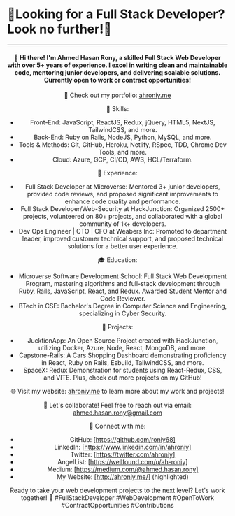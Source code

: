 # 🌟Looking for a Full Stack Developer? Look no further!🌟

---

<section align="center">
  
#### 👋 Hi there! I'm Ahmed Hasan Rony, a skilled Full Stack Web Developer with over 5+ years of experience. I excel in writing clean and maintainable code, mentoring junior developers, and delivering scalable solutions. Currently open to work or contract opportunities!

</section>

<center>
  


💼 Check out my portfolio: [ahroniy.me](https://ahroniy.me)

💪 Skills:
- Front-End: JavaScript, ReactJS, Redux, jQuery, HTML5, NextJS, TailwindCSS, and more.
- Back-End: Ruby on Rails, NodeJS, Python, MySQL, and more.
- Tools & Methods: Git, GitHub, Heroku, Netlify, RSpec, TDD, Chrome Dev Tools, and more.
- Cloud: Azure, GCP, CI/CD, AWS, HCL/Terraform.

🏢 Experience:
- Full Stack Developer at Microverse: Mentored 3+ junior developers, provided code reviews, and proposed significant improvements to enhance code quality and performance.
- Full Stack Developer/Web-Security at HackJunction: Organized 2500+ projects, volunteered on 80+ projects, and collaborated with a global community of 1k+ developers.
- Dev Ops Engineer | CTO | CFO at Weabers Inc: Promoted to department leader, improved customer technical support, and proposed technical solutions for a better user experience.

🎓 Education:
- Microverse Software Development School: Full Stack Web Development Program, mastering algorithms and full-stack development through Ruby, Rails, JavaScript, React, and Redux. Awarded Student Mentor and Code Reviewer.
- BTech in CSE: Bachelor's Degree in Computer Science and Engineering, specializing in Cyber Security.

🚀 Projects:
- JucktionApp: An Open Source Project created with HackJunction, utilizing Docker, Azure, Node, React, MongoDB, and more.
- Capstone-Rails: A Cars Shopping Dashboard demonstrating proficiency in React, Ruby on Rails, Esbuild, TailwindCSS, and more.
- SpaceX: Redux Demonstration for students using React-Redux, CSS, and VITE. Plus, check out more projects on my GitHub!

🌐 Visit my website: [ahroniy.me](https://ahroniy.me) to learn more about my work and projects!

📧 Let's collaborate! Feel free to reach out via email: ahmed.hasan.rony@gmail.com

🔗 Connect with me:
- GitHub: [https://github.com/roniy68]
- LinkedIn: [https://www.linkedin.com/in/ahroniy]
- Twitter: [https://twitter.com/ahroniy]
- AngelList: [https://wellfound.com/u/ah-roniy]
- Medium: [https://medium.com/@ahmed.hasan.rony]
- My Website: [http://ahroniy.me/] (highlighted)

Ready to take your web development projects to the next level? Let's work together! 🤝 #FullStackDeveloper #WebDevelopment #OpenToWork #ContractOpportunities #Contributions


</center>
